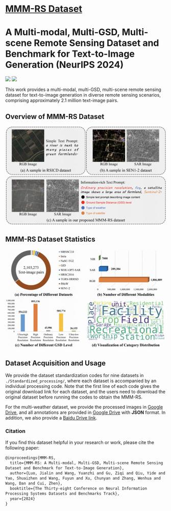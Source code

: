 # [MMM-RS Dataset](https://arxiv.org/abs/2410.22362)
# A Multi-modal, Multi-GSD, Multi-scene Remote Sensing Dataset and Benchmark for Text-to-Image Generation (NeurIPS 2024)

[![](https://img.shields.io/badge/Paper-Link-red
)]([http://arxiv.org/abs/2412.11710](https://arxiv.org/abs/2410.22362))
![](https://img.shields.io/badge/License-CC_BY_NC_SA-yellow)

This work provides a multi-modal, multi-GSD, multi-scene remote sensing dataset for text-to-image generation in diverse remote sensing scenarios, comprising approximately 2.1 million text-image pairs.

## Overview of MMM-RS Dataset

![](images/mmm-rs.jpg)

## MMM-RS Dataset Statistics

![](images/statistics.jpg)

## Dataset Acquisition and Usage

We provide the dataset standardization codes for nine datasets in `./Standardized_processing/`, where each dataset is accompanied by an individual processing code. 
Note that the first line of each code gives the original download link for each dataset, and the users need to download the original dataset before running the codes to obtain the MMM-RS.

For the multi-weather dataset, we provide the processed images in [Google Drive](https://drive.google.com/drive/folders/1Gl1A3PQY4dOW6f7eViWc-V12ehFN7lnd?usp=drive_link), and all annotations are provided in [Google Drive](https://drive.google.com/drive/folders/1Gl1A3PQY4dOW6f7eViWc-V12ehFN7lnd?usp=drive_link) with **JSON** format.
In addition, we also provide a [Baidu Drive link](https://pan.baidu.com/s/1YKH17s-0MnPR8wOIziloVw?pwd=herm).

### Citation
If you find this dataset helpful in your research or work, please cite the following paper:
```
@inproceedings{MMM-RS,
  title={MMM-RS: A Multi-modal, Multi-GSD, Multi-scene Remote Sensing Dataset and Benchmark for Text-to-Image Generation},
  author={Luo, Jialin and Wang, Yuanzhi and Gu, Ziqi and Qiu, Yide and Yao, Shuaizhen and Wang, Fuyun and Xu, Chunyan and Zhang, Wenhua and Wang, Dan and Cui, Zhen},
  booktitle={The Thirty-eight Conference on Neural Information Processing Systems Datasets and Benchmarks Track},
  year={2024}
}
```
